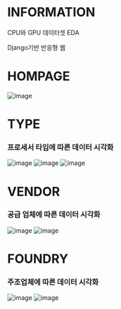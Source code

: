 # INFORMATION
CPU와 GPU 데이터셋 EDA

Django기반 반응형 웹

# HOMPAGE
![image](https://github.com/furnn/Programers/assets/114967413/f6755cf1-28c7-4646-af81-f1abbcd9136c)


# TYPE
### 프로세서 타입에 따른 데이터 시각화
![image](https://github.com/furnn/Programers/assets/114967413/e06d3ca3-daec-4d32-98d9-441231919025)
![image](https://github.com/furnn/Programers/assets/114967413/8d82aef8-0d32-4bc5-a6b1-a3f1a688f337)
![image](https://github.com/furnn/Programers/assets/114967413/48fec16e-4d74-40ec-9354-62ba68055379)


# VENDOR
### 공급 업체에 따른 데이터 시각화
![image](https://github.com/furnn/Programers/assets/114967413/9396927f-d266-4316-9cf6-be783290043a)
![image](https://github.com/furnn/Programers/assets/114967413/c13bdbdf-9355-40e8-94a7-74872cf7b8d8)


# FOUNDRY
### 주조업체에 따른 데이터 시각화
![image](https://github.com/furnn/Programers/assets/114967413/36e0a59a-435e-4d6d-938a-38d11e1e35d0)
![image](https://github.com/furnn/Programers/assets/114967413/3c4895bc-650d-49af-a2bf-018608083fbb)


